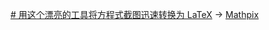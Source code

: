 [# 用这个漂亮的工具将方程式截图迅速转换为 LaTeX](https://zhuanlan.zhihu.com/p/48077774) -> [Mathpix](https://mathpix.com/web-downloads)
